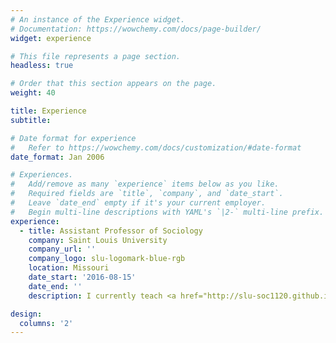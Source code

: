 ```yaml
---
# An instance of the Experience widget.
# Documentation: https://wowchemy.com/docs/page-builder/
widget: experience

# This file represents a page section.
headless: true

# Order that this section appears on the page.
weight: 40

title: Experience
subtitle:

# Date format for experience
#   Refer to https://wowchemy.com/docs/customization/#date-format
date_format: Jan 2006

# Experiences.
#   Add/remove as many `experience` items below as you like.
#   Required fields are `title`, `company`, and `date_start`.
#   Leave `date_end` empty if it's your current employer.
#   Begin multi-line descriptions with YAML's `|2-` multi-line prefix.
experience:
  - title: Assistant Professor of Sociology
    company: Saint Louis University
    company_url: ''
    company_logo: slu-logomark-blue-rgb
    location: Missouri
    date_start: '2016-08-15'
    date_end: ''
    description: I currently teach <a href="http://slu-soc1120.github.io" target="_blank">Introduction to Sociology</a> and <a href="http://slu-soc5650.github.io/" target="_blank">Geographic Information Science</a> courses in the <a href="https://www.slu.edu/arts-and-sciences/sociology-anthropology/index.php" target="_blank">Department of Sociology and Anthropology</a>. I am affiliated with the <a href="https://www.slu.edu/research/research-institute/big-ideas/ahead/index.php" target="_blank">Advanced HEAlth Data (AHEAD) Institute</a> and the <a href="https://www.slu.edu/research/research-institute/big-ideas/institute-for-healing-justice-and-equity/index.php" target="_blank">Institute for Health Justice and Equity</a>. In addition, I am the founding co-organizer of the <a href="https://slu-dss.github.io" target="_blank">Data Science Seminar</a>.

design:
  columns: '2'
---
```

